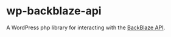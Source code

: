 # wp-backblaze-api
A WordPress php library for interacting with the [BackBlaze API](https://www.backblaze.com/b2/docs/).
